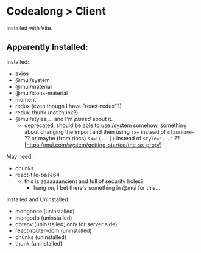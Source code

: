 # Codealong > Client

Installed with Vite.

Apparently Installed:
-

Installed:
- axios
- @mui/system
- @mui/material
- @mui/icons-material
- moment
- redux (even though I have "react-redux"?)
- redux-thunk (not thunk?)
- @mui/styles ... and I'm _pissed_ about it.
    - deprecated, should be able to use /system somehow. something about changing the import and then using `sx=` instead of `className=` ?? or maybe (from docs) `sx=({...})` instead of `style="..."` ?? [https://mui.com/system/getting-started/the-sx-prop/]


May need:
- chunks
- react-file-base64
    - this is aaaaaaancient and full of security holes?
        - hang on, I bet there's something in @mui for this...



Installed and Uninstalled:
- mongoose (uninstalled)
- mongodb (uninstalled)
- dotenv (uninstalled; only for server side)
- react-router-dom (uninstalled)
- chunks (uninstalled)
- thunk (uninstalled)

